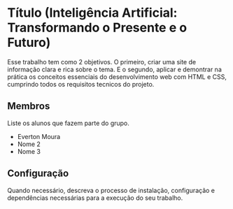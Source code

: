 # Título (Inteligência Artificial: Transformando o Presente e o Futuro)
Esse trabalho tem como 2 objetivos. O primeiro, criar uma site de informação clara e rica sobre o tema. E o segundo, aplicar e demontrar na prática os conceitos essenciais do desenvolvimento web com HTML e CSS, cumprindo todos os requisitos tecnicos do projeto.


## Membros
Liste os alunos que fazem parte do grupo.
* Everton Moura
* Nome 2
* Nome 3


## Configuração
Quando necessário, descreva o processo de instalação, configuração e dependências necessárias para a execução do seu trabalho. 